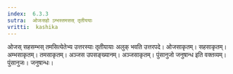 ```yaml
---
index:  6.3.3
sutra:  ओजःसहो ऽम्भस्तमसस् तृतीययाः
vritti:  kashika 
---
```


ओजस् सहसम्भस् तमसित्येतेभ्य उत्तरस्याः तृतीयायाः अलुक् भवति उत्तरपदे। ओजसाकृतम्। सहसाकृतम्। अम्भसाकृतम्। तमसाकृतम्। अञ्जस उपसङ्ख्यानम्। अञ्जसाकृतम्। पुंसानुजो जनुषान्ध इति वक्तव्यम्। पुंसानुजः। जनुषान्धः।

